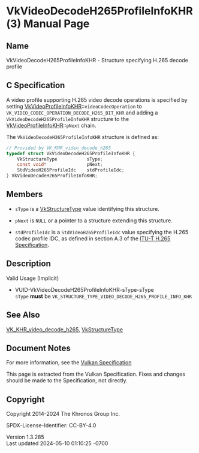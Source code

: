 # VkVideoDecodeH265ProfileInfoKHR(3) Manual Page

## Name

VkVideoDecodeH265ProfileInfoKHR - Structure specifying H.265 decode
profile



## <a href="#_c_specification" class="anchor"></a>C Specification

A video profile supporting H.265 video decode operations is specified by
setting
[VkVideoProfileInfoKHR](https://registry.khronos.org/vulkan/specs/1.3-extensions/man/html/VkVideoProfileInfoKHR.html)::`videoCodecOperation`
to `VK_VIDEO_CODEC_OPERATION_DECODE_H265_BIT_KHR` and adding a
`VkVideoDecodeH265ProfileInfoKHR` structure to the
[VkVideoProfileInfoKHR](https://registry.khronos.org/vulkan/specs/1.3-extensions/man/html/VkVideoProfileInfoKHR.html)::`pNext` chain.

The `VkVideoDecodeH265ProfileInfoKHR` structure is defined as:

``` c
// Provided by VK_KHR_video_decode_h265
typedef struct VkVideoDecodeH265ProfileInfoKHR {
    VkStructureType           sType;
    const void*               pNext;
    StdVideoH265ProfileIdc    stdProfileIdc;
} VkVideoDecodeH265ProfileInfoKHR;
```

## <a href="#_members" class="anchor"></a>Members

- `sType` is a [VkStructureType](https://registry.khronos.org/vulkan/specs/1.3-extensions/man/html/VkStructureType.html) value identifying
  this structure.

- `pNext` is `NULL` or a pointer to a structure extending this
  structure.

- `stdProfileIdc` is a `StdVideoH265ProfileIdc` value specifying the
  H.265 codec profile IDC, as defined in section A.3 of the <a
  href="https://registry.khronos.org/vulkan/specs/1.3-extensions/html/vkspec.html#itu-t-h265"
  target="_blank" rel="noopener">ITU-T H.265 Specification</a>.

## <a href="#_description" class="anchor"></a>Description

Valid Usage (Implicit)

- <a href="#VUID-VkVideoDecodeH265ProfileInfoKHR-sType-sType"
  id="VUID-VkVideoDecodeH265ProfileInfoKHR-sType-sType"></a>
  VUID-VkVideoDecodeH265ProfileInfoKHR-sType-sType  
  `sType` **must** be
  `VK_STRUCTURE_TYPE_VIDEO_DECODE_H265_PROFILE_INFO_KHR`

## <a href="#_see_also" class="anchor"></a>See Also

[VK_KHR_video_decode_h265](https://registry.khronos.org/vulkan/specs/1.3-extensions/man/html/VK_KHR_video_decode_h265.html),
[VkStructureType](https://registry.khronos.org/vulkan/specs/1.3-extensions/man/html/VkStructureType.html)

## <a href="#_document_notes" class="anchor"></a>Document Notes

For more information, see the <a
href="https://registry.khronos.org/vulkan/specs/1.3-extensions/html/vkspec.html#VkVideoDecodeH265ProfileInfoKHR"
target="_blank" rel="noopener">Vulkan Specification</a>

This page is extracted from the Vulkan Specification. Fixes and changes
should be made to the Specification, not directly.

## <a href="#_copyright" class="anchor"></a>Copyright

Copyright 2014-2024 The Khronos Group Inc.

SPDX-License-Identifier: CC-BY-4.0

Version 1.3.285  
Last updated 2024-05-10 01:10:25 -0700

